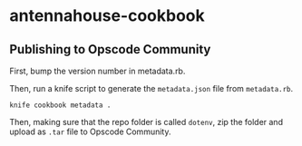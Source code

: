 antennahouse-cookbook
=====================

Publishing to Opscode Community
-------------------------------

First, bump the version number in metadata.rb.

Then, run a knife script to generate the `metadata.json` file from `metadata.rb`.

```
knife cookbook metadata .
```

Then, making sure that the repo folder is called `dotenv`, zip the folder and upload as `.tar` file to Opscode Community.
